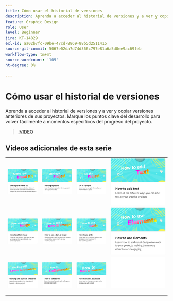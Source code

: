 ```yaml
---
title: Cómo usar el historial de versiones
description: Aprenda a acceder al historial de versiones y a ver y copiar versiones anteriores de sus proyectos
feature: Graphic Design
role: User
level: Beginner
jira: KT-14829
exl-id: aa02b7fc-09be-47cd-8869-88b5d2511415
source-git-commit: 5067e02da7d74d366c797e81a6a5d0ee9ac69feb
workflow-type: tm+mt
source-wordcount: '109'
ht-degree: 0%

---
```


# Cómo usar el historial de versiones

Aprenda a acceder al historial de versiones y a ver y copiar versiones anteriores de sus proyectos. Marque los puntos clave del desarrollo para volver fácilmente a momentos específicos del progreso del proyecto.

>[!VIDEO](https://video.tv.adobe.com/v/3438700?quality=12&learn=on&hidetitle=true&captions=spa)

## Vídeos adicionales de esta serie

<table style="table-layout:fixed">
<tr>
 <td>
      <a href="brand.md">
         <img alt="Configuración de un kit de marca" src="assets/brand.png" />
      </a>
  </td>
   <td>
      <a href="new-project.md">
         <img alt="Inicio de un proyecto" src="assets/starting-a-project.png" />
      </a>
  </td>
   <td>
      <a href="workspace.md">
         <img alt="Experiencia de un proyecto" src="assets/workspace.png" />
      </a>
  </td>
  <td>
      <a href="text-effects.md">
         <img alt="Cómo añadir texto" src="assets/text-effects.png" />
      </a>
  </td>
</tr>
<tr>
   <td>
      <a href="image-effects.md">
         <img alt="Cómo añadir una imagen" src="assets/image-effects.png" />
      </a>
  </td>
   <td>
      <a href="add-gen-ai-image.md">
         <img alt="Cómo añadir una imagen de IA general" src="assets/gen-ai-image.png" />
      </a>
  </td>
   <td>
      <a href="grids.md">
         <img alt="Cómo usar cuadrículas" src="assets/grids.png" />
      </a>
  </td>
   <td>
         <a href="add-design-assets.md">
            <img alt="Cómo usar elementos" src="assets/design-assets.png" />
         </a>
   </td>
</tr>
<tr>
   <td>
         <a href="layers.md">
            <img alt="Uso de capas y mesas de trabajo" src="assets/layers.png" />
         </a>
   </td>
   <td>
   <a href="collaborate.md">
      <img alt="Cómo colaborar" src="assets/collaborate.png" />
   </a>
   </td>
   <td>
   <a href="share.md">
      <img alt="Cómo compartir y descargar" src="assets/share.png" />
   </a>
   </td>
   <td>
      <img alt="Separador" src="../assets/Whitespacer.png" />
      <div>
      <br>
   </td>
</tr>
</table>
